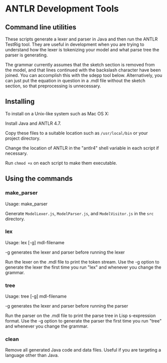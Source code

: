 # ANTLR Development Tools

## Command line utilities

These scripts generate a lexer and parser in Java and then run the ANTLR TestRig tool. They are useful in development when you are trying to understand how the lexer is tokenizing your model and what parse tree the parser is generating.

The grammar currently assumes that the sketch section is removed from the model, and that lines continued with the backslash character have been joined. You can accomplish this with the sdepp tool below. Alternatively, you can just put the equation in question in a .mdl file without the sketch section, so that preprocessing is unnecessary.

## Installing

To install on a Unix-like system such as Mac OS X:

Install Java and ANTLR 4.7.

Copy these files to a suitable location such as `/usr/local/bin` or your project directory.

Change the location of ANTLR in the "antlr4" shell variable in each script if necessary.

Run `chmod +x` on each script to make them executable.

## Using the commands

### make_parser

Usage: make_parser

Generate `ModelLexer.js`, `ModelParser.js`, and `ModelVisitor.js` in the `src` directory.

### lex

Usage: lex [-g] mdl-filename

-g generates the lexer and parser before running the lexer

Run the lexer on the .mdl file to print the token stream. Use the -g option to generate the lexer the first time you run "lex" and whenever you change the grammar.

### tree

Usage: tree [-g] mdl-filename

-g generates the lexer and parser before running the parser

Run the parser on the .mdl file to print the parse tree in Lisp s-expression format. Use the -g option to generate the parser the first time you run "tree" and whenever you change the grammar.

### clean

Remove all generated Java code and data files. Useful if you are targeting a language other than Java.
